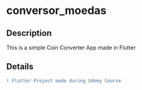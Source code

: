 # conversor_moedas

## Description
This is a simple Coin Converter App made in Flutter

## Details
```diff
! Flutter Project made during Udemy Course
```